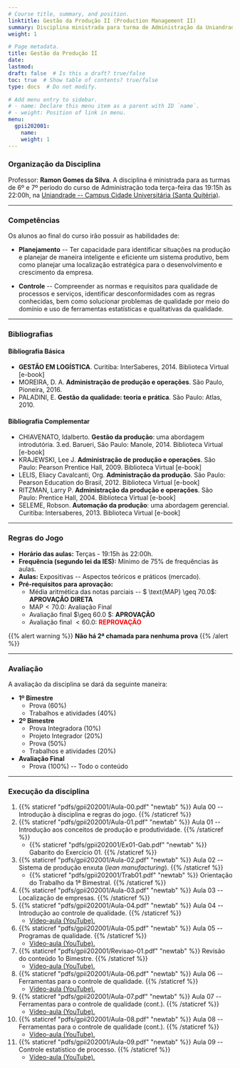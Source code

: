 ```yaml
---
# Course title, summary, and position.
linktitle: Gestão da Produção II (Production Management II)
summary: Disciplina ministrada para turma de Administração da Uniandrade no 1º semestre de 2020.
weight: 1

# Page metadata.
title: Gestão da Produção II
date: 
lastmod: 
draft: false  # Is this a draft? true/false
toc: true  # Show table of contents? true/false
type: docs  # Do not modify.

# Add menu entry to sidebar.
# - name: Declare this menu item as a parent with ID `name`.
# - weight: Position of link in menu.
menu:
  gpii202001:
    name: 
    weight: 1
---
```


### Organização da Disciplina

Professor: **Ramon Gomes da Silva**. A disciplina é ministrada para as turmas de 6º e 7º período do curso de Administração toda terça-feira das 19:15h às 22:00h, na [Uniandrade -- Campus Cidade Universitária (Santa Quitéria)](https://www.uniandrade.br/).

---

### Competências

Os alunos ao final do curso irão possuir as habilidades de:

* **Planejamento** -- Ter capacidade para identificar situações na produção e planejar de maneira inteligente e eficiente um sistema produtivo, bem como planejar uma localização estratégica para o desenvolvimento e crescimento da empresa.

* **Controle** -- Compreender as normas e requisitos para qualidade de processos e serviços, identificar desconformidades com as regras conhecidas, bem como solucionar problemas de qualidade por meio do domínio e uso de ferramentas estatísticas e qualitativas da qualidade.

---

### Bibliografias

#### Bibliografia Básica

* **GESTÃO EM LOGÍSTICA**. Curitiba: InterSaberes, 2014. Biblioteca Virtual [e-book]
* MOREIRA, D. A. **Administração de produção e operações**. São Paulo, Pioneira, 2016.
* PALADINI, E. **Gestão da qualidade: teoria e prática**. São Paulo: Atlas, 2010.

#### Bibliografia Complementar

* CHIAVENATO, Idalberto. **Gestão da produção**: uma abordagem introdutória. 3.ed. Barueri, São Paulo: Manole, 2014. Biblioteca Virtual [e-book]
* KRAJEWSKI, Lee J. **Administração de produção e operações**. São Paulo: Pearson Prentice Hall, 2009. Biblioteca Virtual [e-book]
* LELIS, Eliacy Cavalcanti, Org. **Administração da produção**. São Paulo: Pearson Education do Brasil, 2012. Biblioteca Virtual [e-book]
* RITZMAN, Larry P. **Administração da produção e operações**. São Paulo: Prentice Hall, 2004. Biblioteca Virtual [e-book]
* SELEME, Robson. **Automação da produção**: uma abordagem gerencial. Curitiba: Intersaberes, 2013. Biblioteca Virtual [e-book]

---

### Regras do Jogo

* **Horário das aulas:** Terças - 19:15h às 22:00h.
* **Frequência (segundo lei da IES):** Mínimo de 75% de frequências às aulas.
* **Aulas:** Expositivas -- Aspectos teóricos e práticos (mercado).
* **Pré-requisitos para aprovação:**
	* Média aritmética das notas parciais -- $ \text{MAP} \geq 70.0$: **APROVAÇÃO DIRETA** 
	* $\text{MAP} < 70.0$: Avaliação Final
	* Avaliação final $\geq 60.0 $: **APROVAÇÃO**
	* Avaliação final $< 60.0$: <span style="color:red"> **REPROVAÇÃO** </span>

{{% alert warning %}}
**Não há 2ª chamada para nenhuma prova**
{{% /alert %}}

---

### Avaliação

A avaliação da disciplina se dará da seguinte maneira:

* **1º Bimestre**
	* Prova (60%)
	* Trabalhos e atividades (40%)
* **2º Bimestre**
	* Prova Integradora (10%)
	* Projeto Integrador (20%)
	* Prova (50%)
	* Trabalhos e atividades (20%)
* **Avaliação Final**
	* Prova (100%) -- Todo o conteúdo

---

### Execução da disciplina

1. {{% staticref "pdfs/gpii202001/Aula-00.pdf" "newtab" %}} Aula 00 -- Introdução à disciplina e regras do jogo. {{% /staticref %}}
2. {{% staticref "pdfs/gpii202001/Aula-01.pdf" "newtab" %}} Aula 01 -- Introdução aos conceitos de produção e produtividade. {{% /staticref %}}
	- {{% staticref "pdfs/gpii202001/Ex01-Gab.pdf" "newtab" %}} Gabarito do Exercício 01. {{% /staticref %}}
3. {{% staticref "pdfs/gpii202001/Aula-02.pdf" "newtab" %}} Aula 02 -- Sistema de produção enxuta (*lean manufacturing*). {{% /staticref %}}
	- {{% staticref "pdfs/gpii202001/Trab01.pdf" "newtab" %}} Orientação do Trabalho da 1ª Bimestral. {{% /staticref %}}
4. {{% staticref "pdfs/gpii202001/Aula-03.pdf" "newtab" %}} Aula 03 -- Localização de empresas. {{% /staticref %}}
5. {{% staticref "pdfs/gpii202001/Aula-04.pdf" "newtab" %}} Aula 04 -- Introdução ao controle de qualidade. {{% /staticref %}}
	- [Vídeo-aula (YouTube).](https://youtu.be/Pu0Hcfa8qwc)
6. {{% staticref "pdfs/gpii202001/Aula-05.pdf" "newtab" %}} Aula 05 -- Programas de qualidade. {{% /staticref %}}
	- [Vídeo-aula (YouTube).](https://youtu.be/h8P5dotouPE)
7. {{% staticref "pdfs/gpii202001/Revisao-01.pdf" "newtab" %}} Revisão do conteúdo 1o Bimestre. {{% /staticref %}}
	- [Vídeo-aula (YouTube).](https://youtu.be/qZyvlEAtiO4)
8. {{% staticref "pdfs/gpii202001/Aula-06.pdf" "newtab" %}} Aula 06 -- Ferramentas para o controle de qualidade. {{% /staticref %}}
	- [Vídeo-aula (YouTube).](https://youtu.be/0E3HQe-cqZs)
9. {{% staticref "pdfs/gpii202001/Aula-07.pdf" "newtab" %}} Aula 07 -- Ferramentas para o controle de qualidade (cont.). {{% /staticref %}}
	- [Vídeo-aula (YouTube).](https://youtu.be/8bTDUh0UTRk)
10. {{% staticref "pdfs/gpii202001/Aula-08.pdf" "newtab" %}} Aula 08 -- Ferramentas para o controle de qualidade (cont.). {{% /staticref %}}
	- [Vídeo-aula (YouTube).](https://youtu.be/SCAmn_1AbFI)
11. {{% staticref "pdfs/gpii202001/Aula-09.pdf" "newtab" %}} Aula 09 -- Controle estatístico de processo. {{% /staticref %}}
	- [Vídeo-aula (YouTube).](https://youtu.be/4vP-wpESn28)